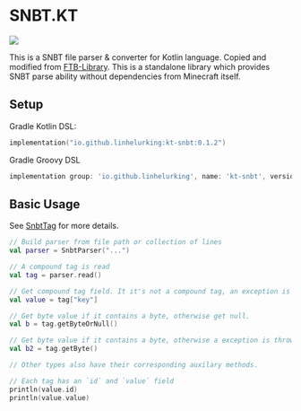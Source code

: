 # SNBT.KT

![](https://github.com/LinHeLurking/SNBT.KT/actions/workflows/gradle.yml/badge.svg)

This is a SNBT file parser & converter for Kotlin language. Copied and modified from [FTB-Library](https://github.com/FTBTeam/FTB-Library). This is a standalone library which provides SNBT parse ability without dependencies from Minecraft itself.

## Setup

Gradle Kotlin DSL:

```Kotlin
implementation("io.github.linhelurking:kt-snbt:0.1.2")
```

Gradle Groovy DSL

```Groovy
implementation group: 'io.github.linhelurking', name: 'kt-snbt', version: '0.1.2'
```


## Basic Usage

>
See [SnbtTag](https://github.com/LinHeLurking/SNBT.KT/blob/main/src/main/kotlin/io/github/linhelurking/snbt/tag/SnbtTag.kt)
for more details.

```Kotlin
// Build parser from file path or collection of lines
val parser = SnbtParser("...")

// A compound tag is read
val tag = parser.read()

// Get compound tag field. It it's not a compound tag, an exception is thrown.
val value = tag["key"]

// Get byte value if it contains a byte, otherwise get null.
val b = tag.getByteOrNull()

// Get byte value if it contains a byte, otherwise a exception is thrown.
val b2 = tag.getByte()

// Other types also have their corresponding auxilary methods.

// Each tag has an `id` and `value` field
println(value.id)
println(value.value)
```
